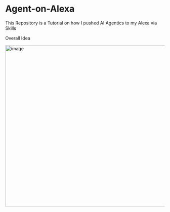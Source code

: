 # Agent-on-Alexa
This Repository is a Tutorial on how I pushed AI Agentics to my Alexa via Skills

Overall Idea

<img width="1180" height="509" alt="image" src="https://github.com/user-attachments/assets/b9a1d538-3aeb-4059-b7f2-a2512bc7060c" />

